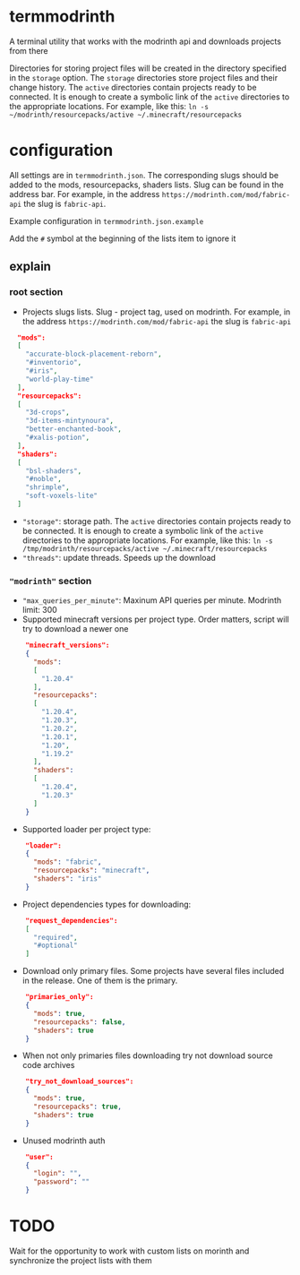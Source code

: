 # termmodrinth
A terminal utility that works with the modrinth api and downloads projects from there



Directories for storing project files will be created in the directory specified in the `storage` option. The `storage` directories store project files and their change history. The `active` directories contain projects ready to be connected. It is enough to create a symbolic link of the `active` directories to the appropriate locations. For example, like this: `ln -s ~/modrinth/resourcepacks/active ~/.minecraft/resourcepacks`


# configuration
All settings are in `termmodrinth.json`. The corresponding slugs should be added to the mods, resourcepacks, shaders lists. Slug can be found in the address bar. For example, in the address `https://modrinth.com/mod/fabric-api` the slug is `fabric-api`.

Example configuration in `termmodrinth.json.example`

Add the `#` symbol at the beginning of the lists item to ignore it

## explain
### root section
* Projects slugs lists. Slug - project tag, used on modrinth. For example, in the address `https://modrinth.com/mod/fabric-api` the slug is `fabric-api`
```json
  "mods":
  [
    "accurate-block-placement-reborn",
    "#inventorio",
    "#iris",
    "world-play-time"
  ],
  "resourcepacks":
  [
    "3d-crops",
    "3d-items-mintynoura",
    "better-enchanted-book",
    "#xalis-potion",
  ],
  "shaders":
  [
    "bsl-shaders",
    "#noble",
    "shrimple",
    "soft-voxels-lite"
  ]
```
* `"storage"`: storage path. The `active` directories contain projects ready to be connected. It is enough to create a symbolic link of the `active` directories to the appropriate locations. For example, like this: `ln -s /tmp/modrinth/resourcepacks/active ~/.minecraft/resourcepacks`
* `"threads"`: update threads. Speeds up the download

### `"modrinth"` section

* `"max_queries_per_minute"`: Maxinum API queries per minute. Modrinth limit: 300
* Supported minecraft versions per project type. Order matters, script will try to download a newer one
```json
    "minecraft_versions":
    {
      "mods":
      [
        "1.20.4"
      ],
      "resourcepacks":
      [
        "1.20.4",
        "1.20.3",
        "1.20.2",
        "1.20.1",
        "1.20",
        "1.19.2"
      ],
      "shaders":
      [
        "1.20.4",
        "1.20.3"
      ]
    }
```
* Supported loader per project type:
```json
    "loader":
    {
      "mods": "fabric",
      "resourcepacks": "minecraft",
      "shaders": "iris"
    }
```
* Project dependencies types for downloading:
```json
    "request_dependencies":
    [
      "required",
      "#optional"
    ]
```
* Download only primary files. Some projects have several files included in the release. One of them is the primary.
```json
    "primaries_only":
    {
      "mods": true,
      "resourcepacks": false,
      "shaders": true
    }
```
* When not only primaries files downloading try not download source code archives
```json
    "try_not_download_sources":
    {
      "mods": true,
      "resourcepacks": true,
      "shaders": true
    }
```
* Unused modrinth auth
```json
    "user":
    {
      "login": "",
      "password": ""
    }
```
# TODO
Wait for the opportunity to work with custom lists on morinth and synchronize the project lists with them
